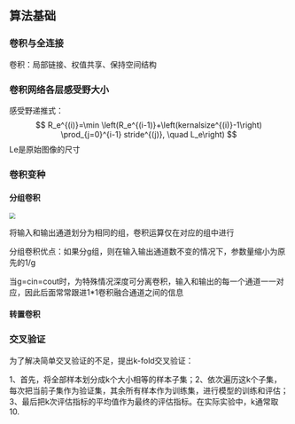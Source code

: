 ## 算法基础

### 卷积与全连接

卷积：局部链接、权值共享、保持空间结构

### 卷积网络各层感受野大小

感受野递推式：
$$
R_e^{(i)}=\min \left(R_e^{(i-1)}+\left(kernalsize^{(i)}-1\right) \prod_{j=0}^{i-1} stride^{(j)}, \quad L_e\right)
$$
Le是原始图像的尺寸



### 卷积变种

#### 分组卷积

<img src="D:\paper\paperForRead\images\conv1.png" style="zoom:67%;" />

将输入和输出通道划分为相同的组，卷积运算仅在对应的组中进行

分组卷积优点：如果分g组，则在输入输出通道数不变的情况下，参数量缩小为原先的1/g

当g=cin=cout时，为特殊情况深度可分离卷积，输入和输出的每一个通道一一对应，因此后面常常跟进1*1卷积融合通道之间的信息



#### 转置卷积







### 交叉验证

为了解决简单交叉验证的不足，提出k-fold交叉验证：

1、首先，将全部样本划分成k个大小相等的样本子集；2、依次遍历这k个子集，每次把当前子集作为验证集，其余所有样本作为训练集，进行模型的训练和评估；3、最后把k次评估指标的平均值作为最终的评估指标。在实际实验中，k通常取10.